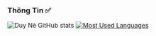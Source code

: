 ### Thông Tin ✅

<!--
**dqhttdyt/dqhttdyt** is a ✨ _special_ ✨ repository because its `README.md` (this file) appears on your GitHub profile.

Here are some ideas to get you started:

- 🔭 I’m currently working on ...
- 🌱 I’m currently learning ...
- 👯 I’m looking to collaborate on ...
- 🤔 I’m looking for help with ...
- 💬 Ask me about ...
- 📫 How to reach me: ...
- 😄 Pronouns: ...
- ⚡ Fun fact: ...
-->
![Duy Nè GitHub stats](https://github-readme-stats.vercel.app/api?username=DuyNe&show_icons=true&theme=dracula)
[![Most Used Languages](https://github-readme-stats.vercel.app/api/top-langs/?username=dqhttdyt&layout=compact&theme=dracula)](https://github.com/dqhttdyt/github-readme-stats)

